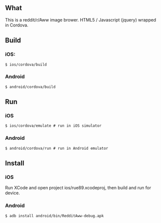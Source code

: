 ## What

This is a reddit/r/Aww image brower. HTML5 / Javascript (jquery)
wrapped in Cordova.

## Build
### iOS:

    $ ios/cordova/build

### Android

    $ android/cordova/build

## Run
### iOS

    $ ios/cordova/emulate # run in iOS simulator

### Android

    $ android/cordova/run # run in Android emulator

## Install
### iOS

Run XCode and open project ios/rue89.xcodeproj, then build and run for device.

### Android

    $ adb install android/bin/RedditAww-debug.apk
